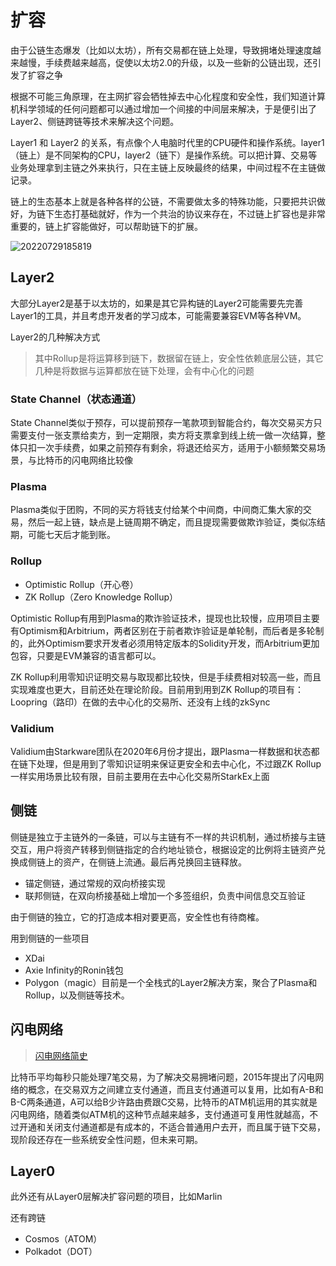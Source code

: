 # 扩容

由于公链生态爆发（比如以太坊），所有交易都在链上处理，导致拥堵处理速度越来越慢，手续费越来越高，促使以太坊2.0的升级，以及一些新的公链出现，还引发了扩容之争

根据不可能三角原理，在主网扩容会牺牲掉去中心化程度和安全性，我们知道计算机科学领域的任何问题都可以通过增加一个间接的中间层来解决，于是便引出了Layer2、侧链跨链等技术来解决这个问题。

Layer1 和 Layer2 的关系，有点像个人电脑时代里的CPU硬件和操作系统。layer1（链上）是不同架构的CPU，layer2（链下）是操作系统。可以把计算、交易等业务处理拿到主链之外来执行，只在主链上反映最终的结果，中间过程不在主链做记录。

链上的生态基本上就是各种各样的公链，不需要做太多的特殊功能，只要把共识做好，为链下生态打基础就好，作为一个共治的协议来存在，不过链上扩容也是非常重要的，链上扩容能做好，可以帮助链下的扩展。

![20220729185819](http://image.zuoright.com/20220729185819.png)

## Layer2

大部分Layer2是基于以太坊的，如果是其它异构链的Layer2可能需要先完善Layer1的工具，并且考虑开发者的学习成本，可能需要兼容EVM等各种VM。

Layer2的几种解决方式

> 其中Rollup是将运算移到链下，数据留在链上，安全性依赖底层公链，其它几种是将数据与运算都放在链下处理，会有中心化的问题

### State Channel（状态通道）

State Channel类似于预存，可以提前预存一笔款项到智能合约，每次交易买方只需要支付一张支票给卖方，到一定期限，卖方将支票拿到线上统一做一次结算，整体只扣一次手续费，如果之前预存有剩余，将退还给买方，适用于小额频繁交易场景，与比特币的闪电网络比较像

### Plasma

Plasma类似于团购，不同的买方将钱支付给某个中间商，中间商汇集大家的交易，然后一起上链，缺点是上链周期不确定，而且提现需要做欺诈验证，类似冻结期，可能七天后才能到账。

### Rollup

- Optimistic Rollup（开心卷）
- ZK Rollup（Zero Knowledge Rollup）

Optimistic Rollup有用到Plasma的欺诈验证技术，提现也比较慢，应用项目主要有Optimism和Arbitrium，两者区别在于前者欺诈验证是单轮制，而后者是多轮制的，此外Optimism要求开发者必须用特定版本的Solidity开发，而Arbitrium更加包容，只要是EVM兼容的语言都可以。

ZK Rollup利用零知识证明交易与取现都比较快，但是手续费相对较高一些，而且实现难度也更大，目前还处在理论阶段。目前用到用到ZK Rollup的项目有：Loopring（路印）在做的去中心化的交易所、还没有上线的zkSync

### Validium

Validium由Starkware团队在2020年6月份才提出，跟Plasma一样数据和状态都在链下处理，但是用到了零知识证明来保证更安全和去中心化，不过跟ZK Rollup一样实用场景比较有限，目前主要用在去中心化交易所StarkEx上面

## 侧链

侧链是独立于主链外的一条链，可以与主链有不一样的共识机制，通过桥接与主链交互，用户将资产转移到侧链指定的合约地址锁仓，根据设定的比例将主链资产兑换成侧链上的资产，在侧链上流通。最后再兑换回主链释放。

- 锚定侧链，通过常规的双向桥接实现
- 联邦侧链，在双向桥接基础上增加一个多签组织，负责中间信息交互验证

由于侧链的独立，它的打造成本相对要更高，安全性也有待商榷。

用到侧链的一些项目

- XDai
- Axie Infinity的Ronin钱包
- Polygon（magic）目前是一个全栈式的Layer2解决方案，聚合了Plasma和Rollup，以及侧链等技术。

## 闪电网络

> [闪电网络简史](https://www.theblockbeats.info/news/31352)

比特币平均每秒只能处理7笔交易，为了解决交易拥堵问题，2015年提出了闪电网络的概念，在交易双方之间建立支付通道，而且支付通道可以复用，比如有A-B和B-C两条通道，A可以给B少许路由费跟C交易，比特币的ATM机运用的其实就是闪电网络，随着类似ATM机的这种节点越来越多，支付通道可复用性就越高，不过开通和关闭支付通道都是有成本的，不适合普通用户去开，而且属于链下交易，现阶段还存在一些系统安全性问题，但未来可期。

## Layer0

此外还有从Layer0层解决扩容问题的项目，比如Marlin

还有跨链

- Cosmos（ATOM）
- Polkadot（DOT）
